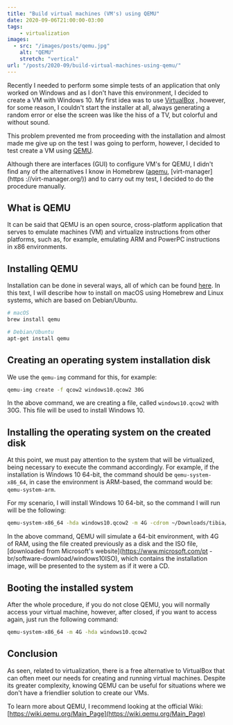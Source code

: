 ```yaml
---
title: "Build virtual machines (VM's) using QEMU"
date: 2020-09-06T21:00:00-03:00
tags:
    - virtualization
images: 
  - src: "/images/posts/qemu.jpg"
    alt: "QEMU"
    stretch: "vertical"
url: "/posts/2020-09/build-virtual-machines-using-qemu/"
---
```


Recently I needed to perform some simple tests of an application that only worked on Windows and as I don't have this environment, I decided to create a VM with Windows 10. My first idea was to use [VirtualBox](https://www.virtualbox.org/) , however, for some reason, I couldn't start the installer at all, always generating a random error or else the screen was like the hiss of a TV, but colorful and without sound.

This problem prevented me from proceeding with the installation and almost made me give up on the test I was going to perform, however, I decided to test create a VM using [QEMU](https://www.qemu.org/).

Although there are interfaces (GUI) to configure VM's for QEMU, I didn't find any of the alternatives I know in Homebrew ([aqemu](https://github.com/tobimensch/aqemu), [virt-manager](https ://virt-manager.org/)) and to carry out my test, I decided to do the procedure manually.

## What is QEMU

It can be said that QEMU is an open source, cross-platform application that serves to emulate machines (VM) and virtualize instructions from other platforms, such as, for example, emulating ARM and PowerPC instructions in x86 environments.

## Installing QEMU

Installation can be done in several ways, all of which can be found [here](https://www.qemu.org/download/). In this text, I will describe how to install on macOS using Homebrew and Linux systems, which are based on Debian/Ubuntu.

```bash
# macOS
brew install qemu

# Debian/Ubuntu
apt-get install qemu
```

## Creating an operating system installation disk

We use the `qemu-img` command for this, for example:

```bash
qemu-img create -f qcow2 windows10.qcow2 30G
```

In the above command, we are creating a file, called `windows10.qcow2` with 30G. This file will be used to install Windows 10.

## Installing the operating system on the created disk

At this point, we must pay attention to the system that will be virtualized, being necessary to execute the command accordingly. For example, if the installation is Windows 10 64-bit, the command should be `qemu-system-x86_64`, in case the environment is ARM-based, the command would be: `qemu-system-arm`.

For my scenario, I will install Windows 10 64-bit, so the command I will run will be the following:

```bash
qemu-system-x86_64 -hda windows10.qcow2 -m 4G -cdrom ~/Downloads/tibia/Win10_2004_EnglishInternational_x64.iso -boot c
```

In the above command, QEMU will simulate a 64-bit environment, with 4G of RAM, using the file created previously as a disk and the ISO file, [downloaded from Microsoft's website](https://www.microsoft.com/pt -br/software-download/windows10ISO), which contains the installation image, will be presented to the system as if it were a CD.

## Booting the installed system

After the whole procedure, if you do not close QEMU, you will normally access your virtual machine, however, after closed, if you want to access again, just run the following command:

```bash
qemu-system-x86_64 -m 4G -hda windows10.qcow2
```

## Conclusion

As seen, related to virtualization, there is a free alternative to VirtualBox that can often meet our needs for creating and running virtual machines. Despite its greater complexity, knowing QEMU can be useful for situations where we don't have a friendlier solution to create our VMs.

To learn more about QEMU, I recommend looking at the official Wiki: [https://wiki.qemu.org/Main_Page](https://wiki.qemu.org/Main_Page)
